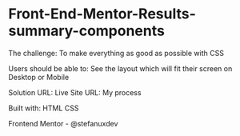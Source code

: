 # Front-End-Mentor-Results-summary-components

The challenge:
To make everything as good as possible with CSS


Users should be able to:
See the layout which will fit their screen on Desktop or Mobile



Solution URL: 
Live Site URL: 
My process




Built with:
HTML
CSS






Frontend Mentor - @stefanuxdev

